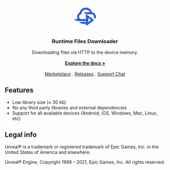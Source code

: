 <br/>
<p align="center">
  <a href="https://github.com/gtreshchev/runtimefilesdownloader">
    <img src="Resources/Icon128.png" alt="Logo" width="80" height="80">
  </a>

  <h3 align="center">Runtime Files Downloader</h3>

  <p align="center">
    Downloading files via HTTP to the device memory.
    <br/>
    <br/>
    <a href="https://unreal.blog/runtime-files-downloader"><strong>Explore the docs »</strong></a>
    <br/>
    <br/>
    <a href="https://unrealengine.com/marketplace/product/runtime-files-downloader">Marketplace</a>
    .
    <a href="https://github.com/gtreshchev/runtimefilesdownloader/releases">Releases</a>
    .
   <a href="https://t.me/unrealblog">Support Chat</a>
  </p>
</p>

## Features
- Low library size (≈ 30 kb)
- No any third party libraries and external dependencies
- Support for all available devices (Android, iOS, Windows, Mac, Linux, etc)

## Legal info

Unreal® is a trademark or registered trademark of Epic Games, Inc. in the United States of America and elsewhere.

Unreal® Engine, Copyright 1998 – 2021, Epic Games, Inc. All rights reserved.
